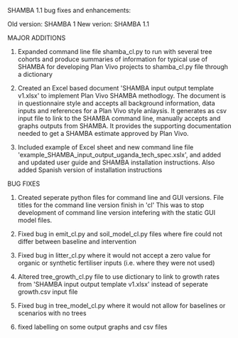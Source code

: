 SHAMBA 1.1 bug fixes and enhancements:


Old version: SHAMBA 1
New verion: SHAMBA 1.1



MAJOR ADDITIONS
1. Expanded command line file shamba_cl.py to run with several tree cohorts and produce summaries of information for typical use of SHAMBA for developing Plan Vivo projects to shamba_cl.py file through a dictionary

2. Created an Excel based document 'SHAMBA input output template v1.xlsx' to implement Plan Vivo SHAMBA methodlogy. The document is in questionnaire style and accepts all background information, data inputs and references for a Plan Vivo style anlaysis. It generates as csv input file to link to the SHAMBA command line, manually accepts and graphs outputs from SHAMBA. It provides the supporting documentation needed to get a SHAMBA estimate approved by Plan Vivo.

3. Included example of Excel sheet and new command line file 'example_SHAMBA_input_output_uganda_tech_spec.xslx', and added and updated user guide and SHAMBA installation instructions. Also added Spanish version of installation instructions



BUG FIXES
1. Created seperate python files for command line and GUI versions. File titles for the command line version finish in 'cl' This was to stop development of command line version intefering with the static GUI model files.

2. Fixed bug in emit_cl.py and soil_model_cl.py files where fire could not differ between baseline and intervention

3. Fixed bug in litter_cl.py where it would not accept a zero value for organic or synthetic fertiliser inputs (i.e. where they were not used)

4. Altered tree_growth_cl.py file to use dictionary to link to growth rates from 'SHAMBA input output template v1.xlsx' instead of seperate growth.csv input file

5. Fixed bug in tree_model_cl.py where it would not allow for baselines or scenarios with no trees

6. fixed labelling on some output graphs and csv files

